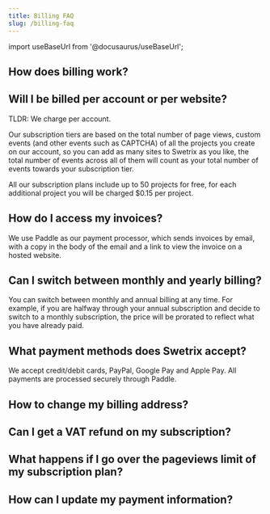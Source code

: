 ```yaml
---
title: Billing FAQ
slug: /billing-faq
---
```


import useBaseUrl from '@docusaurus/useBaseUrl';

## How does billing work?

## Will I be billed per account or per website?
TLDR: We charge per account.

Our subscription tiers are based on the total number of page views, custom events (and other events such as CAPTCHA) of all the projects you create on our account, so you can add as many sites to Swetrix as you like, the total number of events across all of them will count as your total number of events towards your subscription tier.

All our subscription plans include up to 50 projects for free, for each additional project you will be charged $0.15 per project.

## How do I access my invoices?
We use Paddle as our payment processor, which sends invoices by email, with a copy in the body of the email and a link to view the invoice on a hosted website.

## Can I switch between monthly and yearly billing?
You can switch between monthly and annual billing at any time. For example, if you are halfway through your annual subscription and decide to switch to a monthly subscription, the price will be prorated to reflect what you have already paid.

## What payment methods does Swetrix accept?
We accept credit/debit cards, PayPal, Google Pay and Apple Pay. All payments are processed securely through Paddle.

## How to change my billing address?

## Can I get a VAT refund on my subscription?

## What happens if I go over the pageviews limit of my subscription plan?

## How can I update my payment information?